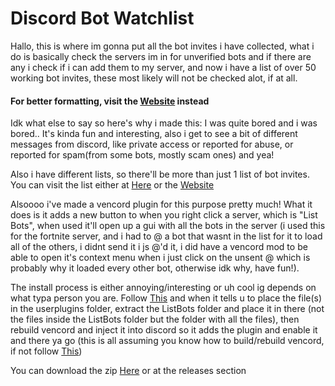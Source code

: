# **Discord Bot Watchlist**

Hallo, this is where im gonna put all the bot invites i have collected, what i do is basically check the servers im in for unverified bots and if there are any i check if i can add them to my server, and now i have a list of over 50 working bot invites, these most likely will not be checked alot, if at all.

#### **For better formatting, visit the [Website](https://evil3d.github.io/Discord-Bot-Watchlist) instead**

Idk what else to say so here's why i made this:
  I was quite bored and i was bored..
  It's kinda fun and interesting, also i get to see a bit of different messages from discord, like private access or reported for abuse, or reported for spam(from some bots, mostly scam ones) and yea!
  
Also i have different lists, so there'll be more than just 1 list of bot invites. You can visit the list either at [Here](https://raw.githubusercontent.com/Evil3D/Discord-Bot-Watchlist/main/List.md) or the [Website](https://evil3d.github.io/Discord-Bot-Watchlist)

Alsoooo i've made a vencord plugin for this purpose pretty much!
What it does is it adds a new button to when you right click a server, which is "List Bots", when used it'll open up a gui with all the bots in the server (i used this for the fortnite server, and i had to @ a bot that wasnt in the list for it to load all of the others, i didnt send it i js @'d it, i did have a vencord mod to be able to open it's context menu when i just click on the unsent @ which is probably why it loaded every other bot, otherwise idk why, have fun!).

The install process is either annoying/interesting or uh cool ig depends on what typa person you are.
Follow [This](https://docs.vencord.dev/installing/custom-plugins/) and when it tells u to place the file(s) in the userplugins folder, extract the ListBots folder and place it in there (not the files inside the ListBots folder but the folder with all the files), then rebuild vencord and inject it into discord so it adds the plugin and enable it and there ya go (this is all assuming you know how to build/rebuild vencord, if not follow [This](https://docs.vencord.dev/installing/#building-vencord))

You can download the zip [Here](https://github.com/Evil3D/Discord-Bot-Watchlist/releases/download/v1.0/BotList.zip) or at the releases section
